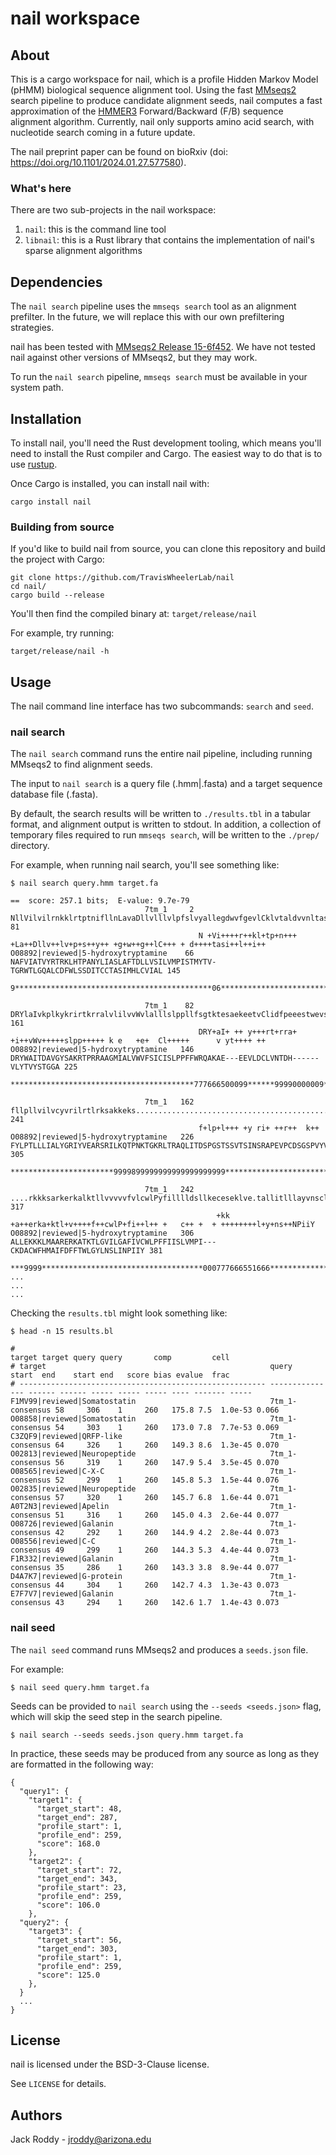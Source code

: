 # nail workspace

## About

This is a cargo workspace for nail, which is a profile Hidden Markov Model (pHMM) biological sequence alignment tool.
Using the fast [MMseqs2](https://github.com/soedinglab/MMseqs2) search pipeline to produce candidate alignment seeds, nail computes a fast approximation of the [HMMER3](http://hmmer.org/) Forward/Backward (F/B) sequence alignment algorithm.
Currently, nail only supports amino acid search, with nucleotide search coming in a future update.

The nail preprint paper can be found on bioRxiv (doi: https://doi.org/10.1101/2024.01.27.577580).

### What's here
There are two sub-projects in the nail workspace:
1. `nail`: this is the command line tool
2. `libnail`: this is a Rust library that contains the implementation of nail's sparse alignment algorithms

## Dependencies

The `nail search` pipeline uses the `mmseqs search` tool as an alignment prefilter.
In the future, we will replace this with our own prefiltering strategies.

nail has been tested with [MMseqs2 Release 15-6f452](https://github.com/soedinglab/MMseqs2/releases/tag/15-6f452).
We have not tested nail against other versions of MMseqs2, but they may work.

To run the `nail search` pipeline, `mmseqs search` must be available in your system path.

## Installation

To install nail, you'll need the Rust development tooling, which means you'll need to install the Rust compiler and Cargo.
The easiest way to do that is to use [rustup](https://rustup.rs/).

Once Cargo is installed, you can install nail with:

    cargo install nail

### Building from source

If you'd like to build nail from source, you can clone this repository and build the project with Cargo:

    git clone https://github.com/TravisWheelerLab/nail
    cd nail/
    cargo build --release

You'll then find the compiled binary at: `target/release/nail`

For example, try running:

    target/release/nail -h

## Usage

The nail command line interface has two subcommands: `search` and `seed`.

### nail search

The `nail search` command runs the entire nail pipeline, including running MMseqs2 to find alignment seeds.

The input to `nail search` is a query file (.hmm|.fasta) and a target sequence database file (.fasta).

By default, the search results will be written to `./results.tbl` in a tabular format, and alignment output is written to stdout.
In addition, a collection of temporary files required to run `mmseqs search`, will be written to the `./prep/` directory.

For example, when running nail search, you'll see something like:

    $ nail search query.hmm target.fa

    ==  score: 257.1 bits;  E-value: 9.7e-79
                                  7tm_1     2 NllVilvilrnkklrtptnifllnLavaDllvlllvlpfslvyallegdwvfgevlCklvtaldvvnltasillltaisi 81   
                                              N +Vi++++r++kl+tp+n+++ +La++Dllv++lv+p+s++y++ +g+w++g++lC+++ + d++++tasi++l++i++
    O08892|reviewed|5-hydroxytryptamine    66 NAFVIATVYRTRKLHTPANYLIASLAFTDLLVSILVMPISTMYTV-TGRWTLGQALCDFWLSSDITCCTASIMHLCVIAL 145  
                                              9********************************************06*********************************
    
                                  7tm_1    82 DRYlaIvkplkykrirtkrralvlilvvWvlalllslppllfsgtktesaekeetvClidfpeeestwevsytlllsvlg 161  
                                              DRY+aI+ ++ y+++rt+rra+ +i++vWv+++++slpp+++++ k e   +e+  Cl+++++      v yt++++ ++
    O08892|reviewed|5-hydroxytryptamine   146 DRYWAITDAVGYSAKRTPRRAAGMIALVWVFSICISLPPFFWRQAKAE---EEVLDCLVNTDH------VLYTVYSTGGA 225  
                                              *****************************************777666500099******99990000009**********
    
                                  7tm_1   162 fllpllvilvcyvrilrtlrksakkeks.................................................... 241  
                                              f+lp+l+++ +y ri+ ++r++  k++                                                     
    O08892|reviewed|5-hydroxytryptamine   226 FYLPTLLLIALYGRIYVEARSRILKQTPNKTGKRLTRAQLITDSPGSTSSVTSINSRAPEVPCDSGSPVYVNQVKVRVSD 305  
                                              ***********************9999899999999999999999999********************************
    
                                  7tm_1   242 ....rkkksarkerkalktllvvvvvfvlcwlPyfilllldsllkeceseklve.tallitlllayvnsclNPiiY 317  
                                                  +kk +a++erka+ktl+v++++f++cwlP+fi++l++ +   c++ +  + ++++++++l+y+ns++NPiiY
    O08892|reviewed|5-hydroxytryptamine   306 ALLEKKKLMAARERKATKTLGVILGAFIVCWLPFFIISLVMPI---CKDACWFHMAIFDFFTWLGYLNSLINPIIY 381  
                                          ***9999************************************000777666551666******************
    ...
    ...
    ...

Checking the `results.tbl` might look something like:

    $ head -n 15 results.bl

    #                                                                         target target query query       comp         cell  
    # target                                                  query           start  end    start end   score bias evalue  frac  
    # ------------------------------------------------------- --------------- ------ ------ ----- ----- ----- ---- ------- ----- 
    F1MV99|reviewed|Somatostatin                              7tm_1-consensus 58     306    1     260   175.8 7.5  1.0e-53 0.066
    O08858|reviewed|Somatostatin                              7tm_1-consensus 54     303    1     260   173.0 7.8  7.7e-53 0.069
    C3ZQF9|reviewed|QRFP-like                                 7tm_1-consensus 64     326    1     260   149.3 8.6  1.3e-45 0.070
    O02813|reviewed|Neuropeptide                              7tm_1-consensus 56     319    1     260   147.9 5.4  3.5e-45 0.070
    O08565|reviewed|C-X-C                                     7tm_1-consensus 52     299    1     260   145.8 5.3  1.5e-44 0.076
    O02835|reviewed|Neuropeptide                              7tm_1-consensus 57     320    1     260   145.7 6.8  1.6e-44 0.071
    A0T2N3|reviewed|Apelin                                    7tm_1-consensus 51     316    1     260   145.0 4.3  2.6e-44 0.077
    O08726|reviewed|Galanin                                   7tm_1-consensus 42     292    1     260   144.9 4.2  2.8e-44 0.073
    O08556|reviewed|C-C                                       7tm_1-consensus 49     299    1     260   144.3 5.3  4.4e-44 0.073
    F1R332|reviewed|Galanin                                   7tm_1-consensus 35     286    1     260   143.3 3.8  8.9e-44 0.077
    D4A7K7|reviewed|G-protein                                 7tm_1-consensus 44     304    1     260   142.7 4.3  1.3e-43 0.073
    E7F7V7|reviewed|Galanin                                   7tm_1-consensus 43     294    1     260   142.6 1.7  1.4e-43 0.073


### nail seed

The `nail seed` command runs MMseqs2 and produces a `seeds.json` file.

For example:

    $ nail seed query.hmm target.fa

Seeds can be provided to `nail search` using the `--seeds <seeds.json>` flag, which will skip the seed step in the search pipeline.

    $ nail search --seeds seeds.json query.hmm target.fa

In practice, these seeds may be produced from any source as long as they are formatted in the following way:

```
{
  "query1": {
    "target1": {
      "target_start": 48,
      "target_end": 287,
      "profile_start": 1,
      "profile_end": 259,
      "score": 168.0
    },
    "target2": {
      "target_start": 72,
      "target_end": 343,
      "profile_start": 23,
      "profile_end": 259,
      "score": 106.0
    },
  "query2": {
    "target3": {
      "target_start": 56,
      "target_end": 303,
      "profile_start": 1,
      "profile_end": 259,
      "score": 125.0
    },
  }
  ...
}
```

## License

nail is licensed under the BSD-3-Clause license.

See `LICENSE` for details.

## Authors

Jack Roddy - jroddy@arizona.edu
